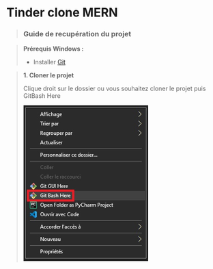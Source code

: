 # Tinder clone MERN # 

> ### Guide de recupération du projet

>**Prérequis Windows :**
>
>* Installer [Git](https://git-scm.com/download/win)

> 
> **1. Cloner le projet**
> 
>Clique droit sur le dossier ou vous souhaitez cloner le projet puis GitBash Here
>
>![](/md_img/1.jpg)  